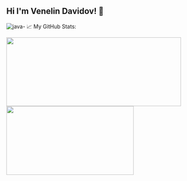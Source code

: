 ## Hi I'm Venelin Davidov! 👋
![java-](https://github.com/user-attachments/assets/d4b4c5e5-fcbf-49a4-8a62-35476d6cd5a6)
📈 My GitHub Stats:
<p>
  <img height="180em" width="457px" src="https://github-readme-stats.vercel.app/api?username=venelindavidov&hide=issues&show_icons=true&count_private=true"/>
  <img height="180em" width="333px" src="https://github-readme-stats.vercel.app/api/top-langs/?username=venelindavidov&layout=compact&hide=handlebars"/>
</p>
<!--
**VenelinDavidov/VenelinDavidov** is a ✨ _special_ ✨ repository because its `README.md` (this file) appears on your GitHub profile.

Here are some ideas to get you started:

- 🔭 I’m currently working on ...
- 🌱 I’m currently learning ...
- 👯 I’m looking to collaborate on ...
- 🤔 I’m looking for help with ...
- 💬 Ask me about ...
- 📫 How to reach me: ...
- 😄 Pronouns: ...
- ⚡ Fun fact: ...
-->
